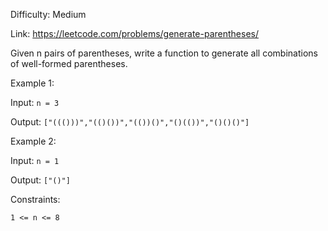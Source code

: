 Difficulty: Medium

Link: https://leetcode.com/problems/generate-parentheses/

Given n pairs of parentheses, write a function to generate all combinations of well-formed parentheses.

Example 1:

Input: ```n = 3```

Output: ```["((()))","(()())","(())()","()(())","()()()"]```

Example 2:

Input: ```n = 1```

Output: ```["()"]```

Constraints:

```1 <= n <= 8```
